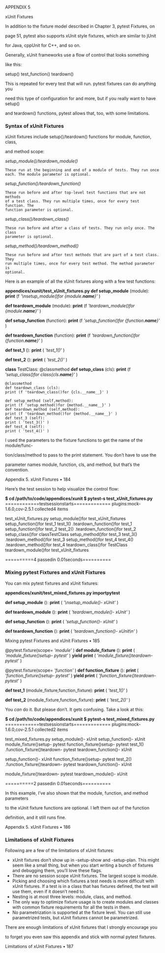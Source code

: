 
APPENDIX 5

xUnit Fixtures

In addition to the fixture model described in Chapter 3, pytest Fixtures, on

page 51, pytest also supports xUnit style fixtures, which are similar to jUnit

for Java, cppUnit for C++, and so on.

Generally, xUnit frameworks use a flow of control that looks something

like this:

setup()
test_function()
teardown()

This is repeated for every test that will run. pytest fixtures can do anything you

need this type of configuration for and more, but if you really want to have setup()

and teardown() functions, pytest allows that, too, with some limitations.

### Syntax of xUnit Fixtures

xUnit fixtures include setup()/teardown() functions for module, function, class,

and method scope:

_setup_module()/teardown_module()_

```
These run at the beginning and end of a module of tests. They run once
each. The module parameter is optional.
```
_setup_function()/teardown_function()_

```
These run before and after top-level test functions that are not methods
of a test class. They run multiple times, once for every test function. The
function parameter is optional.
```
_setup_class()/teardown_class()_

```
These run before and after a class of tests. They run only once. The class
parameter is optional.
```

_setup_method()/teardown_method()_

```
These run before and after test methods that are part of a test class. They
run multiple times, once for every test method. The method parameter is
optional.
```
Here is an example of all the xUnit fixtures along with a few test functions:

**appendices/xunit/test_xUnit_fixtures.py
def setup_module** (module):
**print** (f _'\nsetup_module()for {module.__name__}'_ )

**def teardown_module** (module):
**print** (f _'teardown_module()for {module.__name__}'_ )

**def setup_function** (function):
**print** (f _'setup_function()for {function.__name__}'_ )

**def teardown_function** (function):
**print** (f _'teardown_function()for {function.__name__}'_ )

**def test_1** ():
**print** ( _'test_1()'_ )

**def test_2** ():
**print** ( _'test_2()'_ )

**class** TestClass:
@classmethod
**def setup_class** (cls):
**print** (f _'setup_class()for class{cls.__name__}'_ )

```
@classmethod
def teardown_class (cls):
print (f 'teardown_class()for {cls.__name__}' )
```
```
def setup_method (self,method):
print (f 'setup_method()for {method.__name__}' )
def teardown_method (self,method):
print (f 'teardown_method()for {method.__name__}' )
def test_3 (self):
print ( 'test_3()' )
def test_4 (self):
print ( 'test_4()' )
```
I used the parameters to the fixture functions to get the name of the module/func-

tion/class/method to pass to the print statement. You don’t have to use the

parameter names module, function, cls, and method, but that’s the convention.

Appendix 5. xUnit Fixtures • 184


Here’s the test session to help visualize the control flow:

**$ cd /path/to/code/appendices/xunit
$ pytest-s test_xUnit_fixtures.py**
============testsessionstarts=============
plugins:mock-1.6.0,cov-2.5.1
collected4 items

test_xUnit_fixtures.py
setup_module()for test_xUnit_fixtures
setup_function()for test_1
test_1()
.teardown_function()for test_1
setup_function()for test_2
test_2()
.teardown_function()for test_2
setup_class()for classTestClass
setup_method()for test_3
test_3()
.teardown_method()for test_3
setup_method()for test_4
test_4()
.teardown_method()for test_4
teardown_class()for TestClass
teardown_module()for test_xUnit_fixtures

==========4 passedin 0.01seconds==========

### Mixing pytest Fixtures and xUnit Fixtures

You can mix pytest fixtures and xUnit fixtures:

**appendices/xunit/test_mixed_fixtures.py
importpytest**

**def setup_module** ():
**print** ( _'\nsetup_module()- xUnit'_ )

**def teardown_module** ():
**print** ( _'teardown_module()- xUnit'_ )

**def setup_function** ():
**print** ( _'setup_function()- xUnit'_ )

**def teardown_function** ():
**print** ( _'teardown_function()- xUnit\n'_ )

Mixing pytest Fixtures and xUnit Fixtures • 185


@pytest.fixture(scope= _'module'_ )
**def module_fixture** ():
**print** ( _'module_fixture()setup- pytest'_ )
**yield
print** ( _'module_fixture()teardown- pytest'_ )

@pytest.fixture(scope= _'function'_ )
**def function_fixture** ():
**print** ( _'function_fixture()setup- pytest'_ )
**yield
print** ( _'function_fixture()teardown- pytest'_ )

**def test_1** (module_fixture,function_fixture):
**print** ( _'test_1()'_ )

**def test_2** (module_fixture,function_fixture):
**print** ( _'test_2()'_ )

You _can_ do it. But please don’t. It gets confusing. Take a look at this:

**$ cd /path/to/code/appendices/xunit
$ pytest-s test_mixed_fixtures.py**
============testsessionstarts=============
plugins:mock-1.6.0,cov-2.5.1
collected2 items

test_mixed_fixtures.py
setup_module()- xUnit
setup_function()- xUnit
module_fixture()setup- pytest
function_fixture()setup- pytest
test_1()
.function_fixture()teardown- pytest
teardown_function()- xUnit

setup_function()- xUnit
function_fixture()setup- pytest
test_2()
.function_fixture()teardown- pytest
teardown_function()- xUnit

module_fixture()teardown- pytest
teardown_module()- xUnit

==========2 passedin 0.01seconds==========

In this example, I’ve also shown that the module, function, and method parameters

to the xUnit fixture functions are optional. I left them out of the function

definition, and it still runs fine.

Appendix 5. xUnit Fixtures • 186


### Limitations of xUnit Fixtures

Following are a few of the limitations of xUnit fixtures:

- xUnit fixtures don’t show up in -setup-show and -setup-plan. This might seem
    like a small thing, but when you start writing a bunch of fixtures and
    debugging them, you’ll love these flags.
- There are no session scope xUnit fixtures. The largest scope is module.
- Picking and choosing which fixtures a test needs is more difficult with
    xUnit fixtures. If a test is in a class that has fixtures defined, the test will
    use them, even if it doesn’t need to.
- Nesting is at most three levels: module, class, and method.
- The only way to optimize fixture usage is to create modules and classes
    with common fixture requirements for all the tests in them.
- No parametrization is supported at the fixture level. You can still use
    parametrized tests, but xUnit fixtures cannot be parametrized.

There are enough limitations of xUnit fixtures that I strongly encourage you

to forget you even saw this appendix and stick with normal pytest fixtures.

Limitations of xUnit Fixtures • 187

